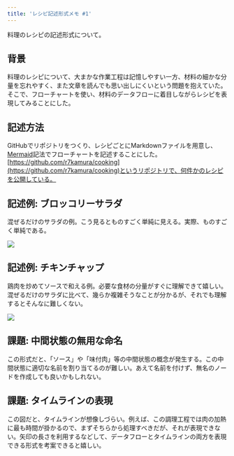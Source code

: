 ```yaml
---
title: 'レシピ記述形式メモ #1'
---
```

料理のレシピの記述形式について。

背景
--

料理のレシピについて、大まかな作業工程は記憶しやすい一方、材料の細かな分量を忘れやすく、また文章を読んでも思い出しにくいという問題を抱えていた。そこで、フローチャートを使い、材料のデータフローに着目しながらレシピを表現してみることにした。

記述方法
----

GitHubでリポジトリをつくり、レシピごとにMarkdownファイルを用意し、[Mermaid](https://mermaid-js.github.io/)記法でフローチャートを記述することにした。[https://github.com/r7kamura/cooking](https://github.com/r7kamura/cooking)というリポジトリで、何件かのレシピを公開している。

記述例: ブロッコリーサラダ
--------------

混ぜるだけのサラダの例。こう見るとものすごく単純に見える。実際、ものすごく単純である。

![](https://lh3.googleusercontent.com/docs/ADP-6oFSrQrWFRAKUlnsLugy-b-W0_T8ymX1Y_wmBbb8gqR_9B63XIMlem4MGkNSaV2J-Yzp5KUx9_28Bd-_IW-kdnuSWE3BMLuuZg4bK_suzoH7Al_6IcDFh0CN0nKWgTgi2LQZ4XMN7jruvfX81QP5IxSfx3LBM18bvuvn1yUlK0IlbisTXhwPvmlPdB4ss5O0SZ5z9sNsoxYWqtlFHi779YeU-3JxCRttun8srgIu1Xfkiqcx7F_K-1qJ-XmGK7VJQuzbCvqtc_Hf44OTGV8olvxjslbLxtkJjx-XVSZ_PJ51nJNWScgJ8MvrPtlg3vvFhDTrT_eNCUX4xZQ4A7bNOPSWZmbIvmleHsLU2Tl64ra04Ds0I0LmVIgjP9_V_PlExlY_RmwwjD1n63r_tx7JYA7OfMU2D1_YChO_zWLsFvPH8eb_mavKQ0NFyZ5Dyy1Yle-UstGSJiYNEU9u3b6smguaMsgMPrbWWwvPCQL6DmBrSmEMzY9iqC9sQRzieQO0vHuz93Ua840B_BAydftg968Bhr9Sm42Oj6_AjOdsXCW5TDaKfxdjdDzkyqzDXiSudkoK0TtnlKrXdbrpRIG4Jq9oqx7l7Kirg6c3NJPkrZ9JFIV6e26Y0W1zlrYAJHUjrZMnFTgYU8JXKuwUHid28fUDCISsHluiMCaCbhg7YehVB0RHNpoEtB6VWRD-WWJgCQrBsrtParh-e39uYWR8dK2wKrFLEIlwafZPlAs8mkucXIHuxx762xou8FZ43zSJc2RUdI6fQFBVbB1uUGHxMGvFkRhqXhufnJCpYC-jjKjGH8V96lBkbbpbpPlzX0UzF__1EKLmqP8AZI0n7Izc-WA-aRmDyie9KdNRUeistpjYfWOtHqqssWXTAU3Nixx8LyGDBWnK1Uwha1IlbzamEWRxDtf3xNGBFVENwAU2CnjfCO1j9ynPYFOIVpeVrCqM8GqVVjFVpk6Zk6fnj-iFI9sdjGNFxIqxKPnX3cvICDPBMcnVXBmqhqMf-juKWgwtti3nyoaFKWKqVItk6_82jfEZEsmnr_qNWDAYioKuC2q2XYtO3fp7LjztsKI-9ZqwhFzPRCK1v9_7PLxAagaiPgEPSiBCUm169wkmqVJ89EELvuJkh3ehl319lNos4mwRVgHdlQCKrYD3Vftu78xl1KYoO3wiXw7AS41OF5Pb0bIAjZWxbpWdw8CB7rIMlmG5Yi7h2lOP4_Et9xXDbVMuOU_BHGSYDSAoAwfRmiJ8R2Cd3dv3)

記述例: チキンチャップ
------------

鶏肉を炒めてソースで和える例。必要な食材の分量がすぐに理解できて嬉しい。混ぜるだけのサラダに比べて、幾らか複雑そうなことが分かるが、それでも理解するとそんなに難しくない。

![](https://lh3.googleusercontent.com/docs/ADP-6oER7zk6rOrEgv3y4-dYCdur7VBms_QpZEUrPLhIBG-VcIZ-solomCxmNrSRgFtpYGgqQv-XFJPbCS-I5Zhw-yLtNbZwDnpNhJNKo6MHvn_JA2mRf_HDwz46KSQD_daM1y2RC8KS0EbFXs2w35eDm3Tu7Hw9ctAuw_KZcfX9DnnMftc7BukxrJtHRaglbiFfnZ_LR2f1-Vnt4DVP7DOydP92omGzJg4ihdpc5bRv0jGjs8r-H-kCbaaJdvrVdaiJOjRvzKc7cbVQIwmq-OemjI2VA2qYteKNcfS1pGOYZOX9vTlUHDEU4bBLnRQSPMC1EoBGHUROojVG1DKIKI8ixZd3xLZOAWsY4W7YGipJ86UR2LrsteLVJE55XQwHTRasbDPBAWJff7wAM1-SnJQf7R7hESeRpUyVd9-cMoXN2ATtJQyObAEeYM-9HxOzQGmfUtra6wHh-gCflPYNGp_g1hQMGYPyT6IG6y3Q0lOtE45PTh60Miq6_zCv1T0tMPREsgd66JeTERkHyPONmQ8oJxLa9ZcXVXah-YeTDLEi-x9mbjXcecJ7WbxI3xdCXn51Sz2WRXBkM2nhxd5q5qmpe9IFdFKbB9yLAyAo3GjsyT4o4y8QIsXIpTwMYN-nhVv-WPKjkqhOCVdj0cKF3wIn-ZM_Ohs9nAQkIbF-ZmVBAzcIKeegNsGbryO7T3qwxokV6-sn4JzGZxB9JnPLcFuRQMDTxktrCmFQNEhhGA1vAGLaZpTUqkexRwDbnKs8jmiQeT8ZQNkpyBpo7-EeH3JsYoNkKy3jKjE28Vt6ELoJjp6w7EF1-1Cvnpd05UhzeOOOI-xJy4vIt_z9xom1EJIAqoSOUVkPJpzo2qpKUzqNuAG0tBGXKu76ett9_6aRCdXuCbHerEf6j0mO_cnQFes8UOcEqyEEQMCYZ_FIt6_H9yWh-bXKhw4W_KxlNYUfzd3L06Ow8h_B1UResTLLF3fXyM4s9dKmYHY5-yhW8SwWc4T5mjs4U5MB9-X3keksNhwDyXFEobOWSK5B2gW8e1JiGLTHldLS_8Ih7ZksW9rRYvNusXq0u-oIVeWmNLs5tqJG0x7uiSedfjPVjsp0rALSwv4_ujKloJZIamCtRE2oChTRLdezJxSdPDjeq_CC-6ghqD-6IfTTtDjo0yO8--Y2fzxNyMMl9dg0swL31lsh92w_NyoUeErXXY6_ENhDDyvODMwTsvZQTcTsq7XRJ7JoOhRNH4eFFLmGKz7tMwEkkbHWghni)

課題: 中間状態の無用な命名
--------------

この形式だと、「ソース」や「味付肉」等の中間状態の概念が発生する。この中間状態に適切な名前を割り当てるのが難しい。あえて名前を付けず、無名のノードを作成しても良いかもしれない。

課題: タイムラインの表現
-------------

この図だと、タイムラインが想像しづらい。例えば、この調理工程では肉の加熱に最も時間が掛かるので、まずそちらから処理すべきだが、それが表現できない。矢印の長さを利用するなどして、データフローとタイムラインの両方を表現できる形式を考案できると嬉しい。
